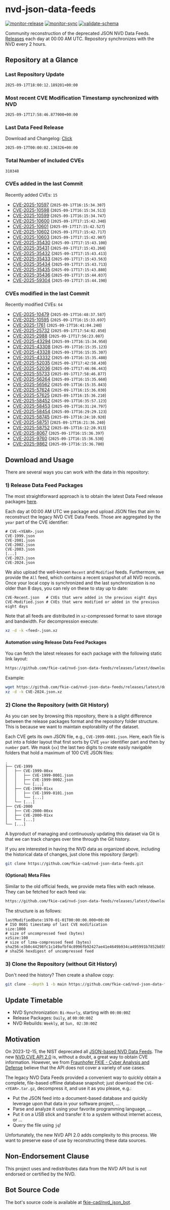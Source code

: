 # nvd-json-data-feeds

[![monitor-release](https://github.com/fkie-cad/nvd-json-data-feeds/actions/workflows/monitor_release.yml/badge.svg)](https://github.com/fkie-cad/nvd-json-data-feeds/actions/workflows/monitor_release.yml)
[![monitor-sync](https://github.com/fkie-cad/nvd-json-data-feeds/actions/workflows/monitor_sync.yml/badge.svg)](https://github.com/fkie-cad/nvd-json-data-feeds/actions/workflows/monitor_sync.yml)
[![validate-schema](https://github.com/fkie-cad/nvd-json-data-feeds/actions/workflows/validate_schema.yml/badge.svg)](https://github.com/fkie-cad/nvd-json-data-feeds/actions/workflows/validate_schema.yml)

Community reconstruction of the deprecated JSON NVD Data Feeds.
[Releases](https://github.com/fkie-cad/nvd-json-data-feeds/releases/latest) each day at 00:00 AM UTC.
Repository synchronizes with the NVD every 2 hours.

## Repository at a Glance

### Last Repository Update

```plain
2025-09-17T18:00:12.189201+00:00
```

### Most recent CVE Modification Timestamp synchronized with NVD

```plain
2025-09-17T17:58:46.877000+00:00
```

### Last Data Feed Release

Download and Changelog: [Click](https://github.com/fkie-cad/nvd-json-data-feeds/releases/latest)

```plain
2025-09-17T00:00:02.136326+00:00
```

### Total Number of included CVEs

```plain
310348
```

### CVEs added in the last Commit

Recently added CVEs: `15`

- [CVE-2025-10597](CVE-2025/CVE-2025-105xx/CVE-2025-10597.json) (`2025-09-17T16:15:34.307`)
- [CVE-2025-10598](CVE-2025/CVE-2025-105xx/CVE-2025-10598.json) (`2025-09-17T16:15:34.513`)
- [CVE-2025-10599](CVE-2025/CVE-2025-105xx/CVE-2025-10599.json) (`2025-09-17T16:15:34.747`)
- [CVE-2025-10600](CVE-2025/CVE-2025-106xx/CVE-2025-10600.json) (`2025-09-17T17:15:42.340`)
- [CVE-2025-10601](CVE-2025/CVE-2025-106xx/CVE-2025-10601.json) (`2025-09-17T17:15:42.527`)
- [CVE-2025-10602](CVE-2025/CVE-2025-106xx/CVE-2025-10602.json) (`2025-09-17T17:15:42.717`)
- [CVE-2025-10603](CVE-2025/CVE-2025-106xx/CVE-2025-10603.json) (`2025-09-17T17:15:42.907`)
- [CVE-2025-35430](CVE-2025/CVE-2025-354xx/CVE-2025-35430.json) (`2025-09-17T17:15:43.100`)
- [CVE-2025-35431](CVE-2025/CVE-2025-354xx/CVE-2025-35431.json) (`2025-09-17T17:15:43.260`)
- [CVE-2025-35432](CVE-2025/CVE-2025-354xx/CVE-2025-35432.json) (`2025-09-17T17:15:43.413`)
- [CVE-2025-35433](CVE-2025/CVE-2025-354xx/CVE-2025-35433.json) (`2025-09-17T17:15:43.563`)
- [CVE-2025-35434](CVE-2025/CVE-2025-354xx/CVE-2025-35434.json) (`2025-09-17T17:15:43.713`)
- [CVE-2025-35435](CVE-2025/CVE-2025-354xx/CVE-2025-35435.json) (`2025-09-17T17:15:43.880`)
- [CVE-2025-35436](CVE-2025/CVE-2025-354xx/CVE-2025-35436.json) (`2025-09-17T17:15:44.037`)
- [CVE-2025-59304](CVE-2025/CVE-2025-593xx/CVE-2025-59304.json) (`2025-09-17T17:15:44.190`)


### CVEs modified in the last Commit

Recently modified CVEs: `64`

- [CVE-2025-10479](CVE-2025/CVE-2025-104xx/CVE-2025-10479.json) (`2025-09-17T16:48:37.587`)
- [CVE-2025-10595](CVE-2025/CVE-2025-105xx/CVE-2025-10595.json) (`2025-09-17T16:15:33.697`)
- [CVE-2025-1761](CVE-2025/CVE-2025-17xx/CVE-2025-1761.json) (`2025-09-17T16:41:04.240`)
- [CVE-2025-25732](CVE-2025/CVE-2025-257xx/CVE-2025-25732.json) (`2025-09-17T17:54:02.850`)
- [CVE-2025-2988](CVE-2025/CVE-2025-29xx/CVE-2025-2988.json) (`2025-09-17T17:56:23.087`)
- [CVE-2025-43294](CVE-2025/CVE-2025-432xx/CVE-2025-43294.json) (`2025-09-17T16:15:34.950`)
- [CVE-2025-43308](CVE-2025/CVE-2025-433xx/CVE-2025-43308.json) (`2025-09-17T16:15:35.123`)
- [CVE-2025-43328](CVE-2025/CVE-2025-433xx/CVE-2025-43328.json) (`2025-09-17T16:15:35.307`)
- [CVE-2025-43332](CVE-2025/CVE-2025-433xx/CVE-2025-43332.json) (`2025-09-17T16:15:35.480`)
- [CVE-2025-52035](CVE-2025/CVE-2025-520xx/CVE-2025-52035.json) (`2025-09-17T17:42:58.430`)
- [CVE-2025-52036](CVE-2025/CVE-2025-520xx/CVE-2025-52036.json) (`2025-09-17T17:46:06.443`)
- [CVE-2025-55733](CVE-2025/CVE-2025-557xx/CVE-2025-55733.json) (`2025-09-17T17:58:46.877`)
- [CVE-2025-56264](CVE-2025/CVE-2025-562xx/CVE-2025-56264.json) (`2025-09-17T16:15:35.660`)
- [CVE-2025-56562](CVE-2025/CVE-2025-565xx/CVE-2025-56562.json) (`2025-09-17T16:15:35.843`)
- [CVE-2025-57624](CVE-2025/CVE-2025-576xx/CVE-2025-57624.json) (`2025-09-17T16:15:36.030`)
- [CVE-2025-57625](CVE-2025/CVE-2025-576xx/CVE-2025-57625.json) (`2025-09-17T16:15:36.210`)
- [CVE-2025-58452](CVE-2025/CVE-2025-584xx/CVE-2025-58452.json) (`2025-09-17T16:35:57.123`)
- [CVE-2025-58453](CVE-2025/CVE-2025-584xx/CVE-2025-58453.json) (`2025-09-17T16:31:24.797`)
- [CVE-2025-58454](CVE-2025/CVE-2025-584xx/CVE-2025-58454.json) (`2025-09-17T16:29:29.123`)
- [CVE-2025-58745](CVE-2025/CVE-2025-587xx/CVE-2025-58745.json) (`2025-09-17T16:24:10.920`)
- [CVE-2025-58751](CVE-2025/CVE-2025-587xx/CVE-2025-58751.json) (`2025-09-17T16:21:36.240`)
- [CVE-2025-58752](CVE-2025/CVE-2025-587xx/CVE-2025-58752.json) (`2025-09-17T16:12:20.913`)
- [CVE-2025-8067](CVE-2025/CVE-2025-80xx/CVE-2025-8067.json) (`2025-09-17T16:15:36.397`)
- [CVE-2025-9760](CVE-2025/CVE-2025-97xx/CVE-2025-9760.json) (`2025-09-17T16:15:36.530`)
- [CVE-2025-9862](CVE-2025/CVE-2025-98xx/CVE-2025-9862.json) (`2025-09-17T16:15:36.780`)


## Download and Usage

There are several ways you can work with the data in this repository:

### 1) Release Data Feed Packages

The most straightforward approach is to obtain the latest Data Feed release packages [here](https://github.com/fkie-cad/nvd-json-data-feeds/releases/latest).

Each day at 00:00 AM UTC we package and upload JSON files that aim to reconstruct the legacy NVD CVE Data Feeds.
Those are aggregated by the `year` part of the CVE identifier:

```
# CVE-<YEAR>.json
CVE-1999.json
CVE-2001.json
CVE-2002.json
CVE-2003.json
[...]
CVE-2023.json
CVE-2024.json
```

We also upload the well-known `Recent` and `Modified` feeds.
Furthermore, we provide the `All` feed, which contains a recent snapshot of all NVD records.
Once your local copy is synchronized and the last synchronization is no older than 8 days, you can rely on these to stay up to date:

```plain
CVE-Recent.json   # CVEs that were added in the previous eight days
CVE-Modified.json # CVEs that were modified or added in the previous eight days
```

Note that all feeds are distributed in `xz`-compressed format to save storage and bandwidth.
For decompression execute:

```sh
xz -d -k <feed>.json.xz
```

#### Automation using Release Data Feed Packages

You can fetch the latest releases for each package with the following static link layout:

```sh
https://github.com/fkie-cad/nvd-json-data-feeds/releases/latest/download/CVE-<YEAR>.json.xz
```

Example:

```sh
wget https://github.com/fkie-cad/nvd-json-data-feeds/releases/latest/download/CVE-2024.json.xz
xz -d -k CVE-2024.json.xz
```

### 2) Clone the Repository (with Git History)

As you can see by browsing this repository, there is a slight difference between the release packages format and the repository folder structure.
This is because we want to maintain explorability of the dataset.

Each CVE gets its own JSON file, e.g., `CVE-1999-0001.json`.
Here, each file is put into a folder layout that first sorts by CVE `year` identifier part and then by `number` part.
We mask (`xx`) the last two digits to create easily navigable folders that hold a maximum of 100 CVE JSON files:

```plain
.
├── CVE-1999
│   ├── CVE-1999-00xx
│   │   ├── CVE-1999-0001.json
│   │   ├── CVE-1999-0002.json
│   │   └── [...]
│   ├── CVE-1999-01xx
│   │   ├── CVE-1999-0101.json
│   │   └── [...]
│   └── [...]
├── CVE-2000
│   ├── CVE-2000-00xx
│   ├── CVE-2000-01xx
│   └── [...]
└── [...]
```

A byproduct of managing and continuously updating this dataset via Git is that we can track changes over time through the Git history.

If you are interested in having the NVD data as organized above, including the historical data of changes, just clone this repository (large!):

```sh
git clone https://github.com/fkie-cad/nvd-json-data-feeds.git
```

#### (Optional) Meta Files

Similar to the old official feeds, we provide meta files with each release. They can be fetched for each feed via:

```sh
https://github.com/fkie-cad/nvd-json-data-feeds/releases/latest/download/CVE-<YEAR>.meta
```

The structure is as follows:

```plain
lastModifiedDate:1970-01-01T00:00:00.000+00:00                          # ISO 8601 timestamp of last CVE modification
size:1000                                                               # size of uncompressed feed (bytes)
xzSize:100                                                              # size of lzma-compressed feed (bytes)
sha256:e3b0c44298fc1c149afbf4c8996fb92427ae41e4649b934ca495991b7852b855 # sha256 hexdigest of uncompressed feed
```

### 3) Clone the Repository (without Git History)

Don't need the history? Then create a shallow copy:

```sh
git clone --depth 1 -b main https://github.com/fkie-cad/nvd-json-data-feeds.git
```


## Update Timetable

* NVD Synchronization: `Bi-Hourly`, starting with `00:00:00Z`
* Release Packages: `Daily`, at `00:00:00Z`
* NVD Rebuilds: `Weekly`, at `Sun, 02:30:00Z`


## Motivation

On 2023-12-15, the NIST deprecated all [JSON-based NVD Data Feeds](https://nvd.nist.gov/vuln/data-feeds#divRetirementBanner-1).
The new [NVD CVE API 2.0](https://nvd.nist.gov/developers/vulnerabilities) is, without a doubt, a great way to obtain CVE information.
However, we from [Fraunhofer FKIE - Cyber Analysis and Defense](https://www.fkie.fraunhofer.de/en/departments/cad.html) believe that the API does not cover a variety of use cases.

The legacy NVD Data Feeds provided a convenient way to quickly obtain a complete, file-based offline database snapshot; just download the `CVE-<YEAR>.tar.gz`, decompress it, and use it as you please, e.g.:

- Put the JSON feed into a document-based database and quickly leverage upon that data in your software project, ...
- Parse and analyze it using your favorite programming language, ...
- Put it on a USB stick and transfer it to a system without internet access, or ...
- Query the file using `jq`!

Unfortunately, the new NVD API 2.0 adds complexity to this process.
We want to preserve ease of use by reconstructing these data sources.

## Non-Endorsement Clause

This project uses and redistributes data from the NVD API but is not endorsed or certified by the NVD.

## Bot Source Code

The bot's source code is available at [fkie-cad/nvd\_json\_bot](https://github.com/fkie-cad/nvd_json_bot).